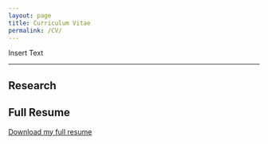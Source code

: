 ```yaml
---
layout: page
title: Curriculum Vitae
permalink: /CV/
---
```


Insert Text

---
## Research


## Full Resume

<i class="fa fa-file-pdf-o"></i> [Download my full resume](resume.pdf)
